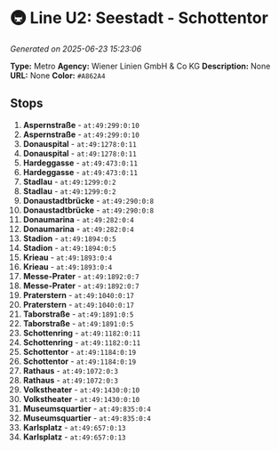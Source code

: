 # 🚇 Line U2: Seestadt - Schottentor

*Generated on 2025-06-23 15:23:06*

**Type:** Metro
**Agency:** Wiener Linien GmbH & Co KG
**Description:** None
**URL:** None
**Color:** `#A862A4`

## Stops

1. **Aspernstraße** - `at:49:299:0:10`
2. **Aspernstraße** - `at:49:299:0:10`
3. **Donauspital** - `at:49:1278:0:11`
4. **Donauspital** - `at:49:1278:0:11`
5. **Hardeggasse** - `at:49:473:0:11`
6. **Hardeggasse** - `at:49:473:0:11`
7. **Stadlau** - `at:49:1299:0:2`
8. **Stadlau** - `at:49:1299:0:2`
9. **Donaustadtbrücke** - `at:49:290:0:8`
10. **Donaustadtbrücke** - `at:49:290:0:8`
11. **Donaumarina** - `at:49:282:0:4`
12. **Donaumarina** - `at:49:282:0:4`
13. **Stadion** - `at:49:1894:0:5`
14. **Stadion** - `at:49:1894:0:5`
15. **Krieau** - `at:49:1893:0:4`
16. **Krieau** - `at:49:1893:0:4`
17. **Messe-Prater** - `at:49:1892:0:7`
18. **Messe-Prater** - `at:49:1892:0:7`
19. **Praterstern** - `at:49:1040:0:17`
20. **Praterstern** - `at:49:1040:0:17`
21. **Taborstraße** - `at:49:1891:0:5`
22. **Taborstraße** - `at:49:1891:0:5`
23. **Schottenring** - `at:49:1182:0:11`
24. **Schottenring** - `at:49:1182:0:11`
25. **Schottentor** - `at:49:1184:0:19`
26. **Schottentor** - `at:49:1184:0:19`
27. **Rathaus** - `at:49:1072:0:3`
28. **Rathaus** - `at:49:1072:0:3`
29. **Volkstheater** - `at:49:1430:0:10`
30. **Volkstheater** - `at:49:1430:0:10`
31. **Museumsquartier** - `at:49:835:0:4`
32. **Museumsquartier** - `at:49:835:0:4`
33. **Karlsplatz** - `at:49:657:0:13`
34. **Karlsplatz** - `at:49:657:0:13`